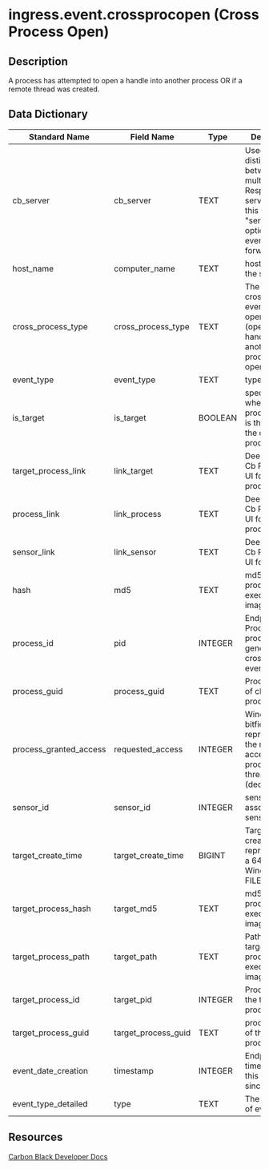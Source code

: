 # ingress.event.crossprocopen (Cross Process Open)

## Description
A process has attempted to open a handle into another process OR if a remote thread was created.

## Data Dictionary
|Standard Name|Field Name|Type|Description|Sample Value|
|---|---|---|---|---|
|cb_server|cb_server|TEXT|Used to distinguish between multiple Cb Response servers. Set this in the "server_name" option of cb-event-forwarder.ini.|cbserver|
|host_name|computer_name|TEXT|hostname of the sensor|JASON-WIN81-VM|
|cross_process_type|cross_process_type|TEXT|The type of cross process event: either open_process (opening a handle to another process) or open_thread|open_process|
|event_type|event_type|TEXT|type of event|cross_process|
|is_target|is_target|BOOLEAN|specifies whether process_guid is the target of the cross process event|false|
|target_process_link|link_target|TEXT|Deep link to Cb Response UI for target process|https://cbtests/#analyze/00000007-0000-02c4-01d1-20982cef85d3/1|
|process_link|link_process|TEXT|Deep link to Cb Response UI for this process|https://cbtests/#analyze/00000007-0000-0ccc-01d1-209ab5339f45/1|
|sensor_link|link_sensor|TEXT|Deep link to Cb Response UI for sensor|https://cbtests/#/host/7|
|hash|md5|TEXT|md5 of process_guid executable image|053EEEE1ABAE53F044F1E386E22AE525|
|process_id|pid|INTEGER|Endpoint OS Process id of process that generated the crossprocopen event|3276|
|process_guid|process_guid|TEXT|Process guid of child process|00000007-0000-0ccc-01d1-209ab5339f45|
|process_granted_access|requested_access|INTEGER|Windows bitfield representing the requested access for this process or thread handle (decimal)|5136|
|sensor_id|sensor_id|INTEGER|sensor ID of associated sensor|7|
|target_create_time|target_create_time|BIGINT|Target Process create time represented as a 64-bit Windows FILETIME|130921702131467731|
|target_process_hash|target_md5|TEXT|md5 of target process executable image|382100E75B6F4668AEAEF228C6CEFFAD|
|target_process_path|target_path|TEXT|Path of the target process' executable image|c:\windows\system32\lsass.exe|
|target_process_id|target_pid|INTEGER|Process ID of the target process|708|
|target_process_guid|target_process_guid|TEXT|process_guid of the target process|00000007-0000-02c4-01d1-20982cef85d3|
|event_date_creation|timestamp|INTEGER|Endpoint timestamp of this event since epoch|1447697702|
|event_type_detailed|type|TEXT|The full type of event|ingress.event.crossprocopen|

## Resources
[Carbon Black Developer Docs](https://developer.carbonblack.com/reference/enterprise-response/event-forwarder/event-schema/#ingress-event-crossprocopen-cross-process-open)
